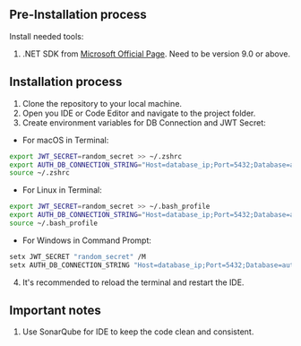 ## Pre-Installation process

Install needed tools:

1. .NET SDK from [Microsoft Official Page](https://dotnet.microsoft.com/en-us/download/dotnet/9.0). Need to be version
   9.0 or above.

## Installation process

1. Clone the repository to your local machine.
2. Open you IDE or Code Editor and navigate to the project folder.
3. Create environment variables for DB Connection and JWT Secret:

- For macOS in Terminal:

```bash
export JWT_SECRET=random_secret >> ~/.zshrc
export AUTH_DB_CONNECTION_STRING="Host=database_ip;Port=5432;Database=auth;Username=username;Password=password;" >> ~/.zshrc
source ~/.zshrc
```

- For Linux in Terminal:

```bash
export JWT_SECRET=random_secret >> ~/.bash_profile
export AUTH_DB_CONNECTION_STRING="Host=database_ip;Port=5432;Database=auth;Username=username;Password=password;" >> ~/.bash_profile
source ~/.bash_profile
```

- For Windows in Command Prompt:

```bash
setx JWT_SECRET "random_secret" /M
setx AUTH_DB_CONNECTION_STRING "Host=database_ip;Port=5432;Database=auth;Username=username;Password=password;" /M
```

4. It's recommended to reload the terminal and restart the IDE.

## Important notes

1. Use SonarQube for IDE to keep the code clean and consistent.
